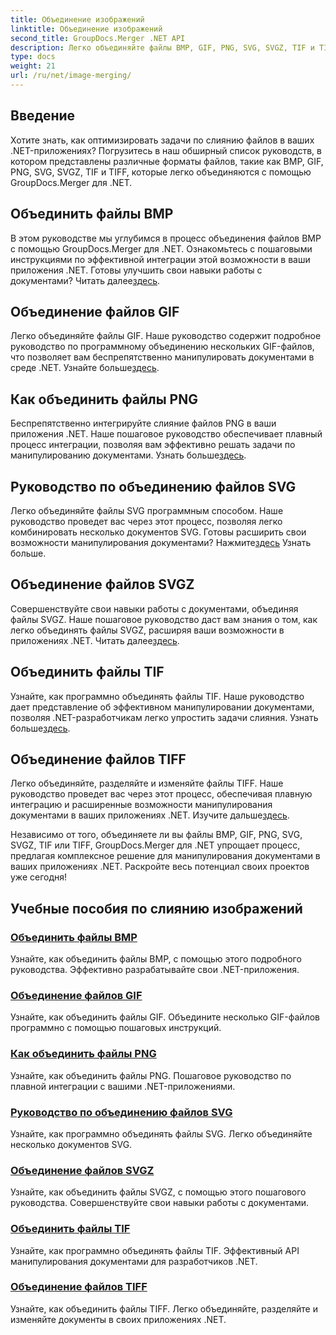 ```yaml
---
title: Объединение изображений
linktitle: Объединение изображений
second_title: GroupDocs.Merger .NET API
description: Легко объединяйте файлы BMP, GIF, PNG, SVG, SVGZ, TIF и TIFF с помощью GroupDocs.Merger .NET. Эффективно интегрируйте работу с документами в свои приложения .NET.
type: docs
weight: 21
url: /ru/net/image-merging/
---
```

## Введение

Хотите знать, как оптимизировать задачи по слиянию файлов в ваших .NET-приложениях? Погрузитесь в наш обширный список руководств, в котором представлены различные форматы файлов, такие как BMP, GIF, PNG, SVG, SVGZ, TIF и TIFF, которые легко объединяются с помощью GroupDocs.Merger для .NET.

## Объединить файлы BMP

 В этом руководстве мы углубимся в процесс объединения файлов BMP с помощью GroupDocs.Merger для .NET. Ознакомьтесь с пошаговыми инструкциями по эффективной интеграции этой возможности в ваши приложения .NET. Готовы улучшить свои навыки работы с документами? Читать далее[здесь](./merge-bmp-files/).

## Объединение файлов GIF

 Легко объединяйте файлы GIF. Наше руководство содержит подробное руководство по программному объединению нескольких GIF-файлов, что позволяет вам беспрепятственно манипулировать документами в среде .NET. Узнайте больше[здесь](./merging-gif-files/).

## Как объединить файлы PNG

Беспрепятственно интегрируйте слияние файлов PNG в ваши приложения .NET. Наше пошаговое руководство обеспечивает плавный процесс интеграции, позволяя вам эффективно решать задачи по манипулированию документами. Узнать больше[здесь](./how-to-merge-png-files/).

## Руководство по объединению файлов SVG

 Легко объединяйте файлы SVG программным способом. Наше руководство проведет вас через этот процесс, позволяя легко комбинировать несколько документов SVG. Готовы расширить свои возможности манипулирования документами? Нажмите[здесь](./guide-merging-svg-files/) Узнать больше.

## Объединение файлов SVGZ

 Совершенствуйте свои навыки работы с документами, объединяя файлы SVGZ. Наше пошаговое руководство даст вам знания о том, как легко объединять файлы SVGZ, расширяя ваши возможности в приложениях .NET. Читать далее[здесь](./merging-svgz-files/).

## Объединить файлы TIF

 Узнайте, как программно объединять файлы TIF. Наше руководство дает представление об эффективном манипулировании документами, позволяя .NET-разработчикам легко упростить задачи слияния. Узнать больше[здесь](./merge-tif-files/).

## Объединение файлов TIFF

Легко объединяйте, разделяйте и изменяйте файлы TIFF. Наше руководство проведет вас через этот процесс, обеспечивая плавную интеграцию и расширенные возможности манипулирования документами в ваших приложениях .NET. Изучите дальше[здесь](./merging-tiff-files/).

Независимо от того, объединяете ли вы файлы BMP, GIF, PNG, SVG, SVGZ, TIF или TIFF, GroupDocs.Merger для .NET упрощает процесс, предлагая комплексное решение для манипулирования документами в ваших приложениях .NET. Раскройте весь потенциал своих проектов уже сегодня!
## Учебные пособия по слиянию изображений
### [Объединить файлы BMP](./merge-bmp-files/)
Узнайте, как объединить файлы BMP, с помощью этого подробного руководства. Эффективно разрабатывайте свои .NET-приложения.
### [Объединение файлов GIF](./merging-gif-files/)
Узнайте, как объединить файлы GIF. Объедините несколько GIF-файлов программно с помощью пошаговых инструкций.
### [Как объединить файлы PNG](./how-to-merge-png-files/)
Узнайте, как объединить файлы PNG. Пошаговое руководство по плавной интеграции с вашими .NET-приложениями.
### [Руководство по объединению файлов SVG](./guide-merging-svg-files/)
Узнайте, как программно объединять файлы SVG. Легко объединяйте несколько документов SVG.
### [Объединение файлов SVGZ](./merging-svgz-files/)
Узнайте, как объединить файлы SVGZ, с помощью этого пошагового руководства. Совершенствуйте свои навыки работы с документами.
### [Объединить файлы TIF](./merge-tif-files/)
Узнайте, как программно объединять файлы TIF. Эффективный API манипулирования документами для разработчиков .NET.
### [Объединение файлов TIFF](./merging-tiff-files/)
Узнайте, как объединить файлы TIFF. Легко объединяйте, разделяйте и изменяйте документы в своих приложениях .NET.
